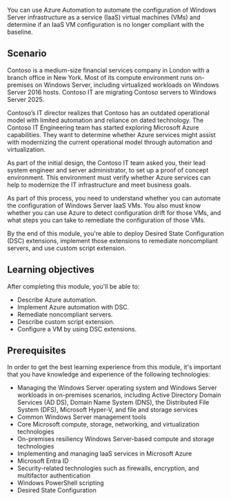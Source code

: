 You can use Azure Automation to automate the configuration of Windows Server infrastructure as a service (IaaS) virtual machines (VMs) and determine if an IaaS VM configuration is no longer compliant with the baseline.

## Scenario

Contoso is a medium-size financial services company in London with a branch office in New York. Most of its compute environment runs on-premises on Windows Server, including virtualized workloads on Windows Server 2016 hosts. Contoso IT are migrating Contoso servers to Windows Server 2025.

Contoso’s IT director realizes that Contoso has an outdated operational model with limited automation and reliance on dated technology. The Contoso IT Engineering team has started exploring Microsoft Azure capabilities. They want to determine whether Azure services might assist with modernizing the current operational model through automation and virtualization.

As part of the initial design, the Contoso IT team asked you, their lead system engineer and server administrator, to set up a proof of concept environment. This environment must verify whether Azure services can help to modernize the IT infrastructure and meet business goals.

As part of this process, you need to understand whether you can automate the configuration of Windows Server IaaS VMs. You also must know whether you can use Azure to detect configuration drift for those VMs, and what steps you can take to remediate the configuration of those VMs.

By the end of this module, you're able to deploy Desired State Configuration (DSC) extensions, implement those extensions to remediate noncompliant servers, and use custom script extension.

## Learning objectives

After completing this module, you'll be able to:

- Describe Azure automation.
- Implement Azure automation with DSC.
- Remediate noncompliant servers.
- Describe custom script extension.
- Configure a VM by using DSC extensions.

## Prerequisites

In order to get the best learning experience from this module, it's important that you have knowledge and experience of the following technologies:

- Managing the Windows Server operating system and Windows Server workloads in on-premises scenarios, including Active Directory Domain Services (AD DS), Domain Name System (DNS), the Distributed File System (DFS), Microsoft Hyper-V, and file and storage services
- Common Windows Server management tools
- Core Microsoft compute, storage, networking, and virtualization technologies
- On-premises resiliency Windows Server-based compute and storage technologies
- Implementing and managing IaaS services in Microsoft Azure
- Microsoft Entra ID
- Security-related technologies such as firewalls, encryption, and multifactor authentication
- Windows PowerShell scripting
- Desired State Configuration
